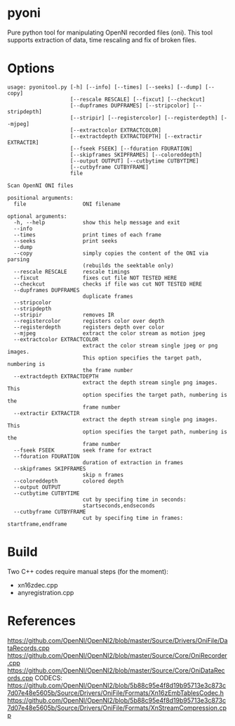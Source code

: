 # pyoni
Pure python tool for manipulating OpenNI recorded files (oni). This tool supports extraction of data, time rescaling and fix of broken files.

Options
=======================
```
usage: pyonitool.py [-h] [--info] [--times] [--seeks] [--dump] [--copy]
                    [--rescale RESCALE] [--fixcut] [--checkcut]
                    [--dupframes DUPFRAMES] [--stripcolor] [--stripdepth]
                    [--stripir] [--registercolor] [--registerdepth] [--mjpeg]
                    [--extractcolor EXTRACTCOLOR]
                    [--extractdepth EXTRACTDEPTH] [--extractir EXTRACTIR]
                    [--fseek FSEEK] [--fduration FDURATION]
                    [--skipframes SKIPFRAMES] [--coloreddepth]
                    [--output OUTPUT] [--cutbytime CUTBYTIME]
                    [--cutbyframe CUTBYFRAME]
                    file

Scan OpenNI ONI files

positional arguments:
  file                  ONI filename

optional arguments:
  -h, --help            show this help message and exit
  --info
  --times               print times of each frame
  --seeks               print seeks
  --dump
  --copy                simply copies the content of the ONI via parsing
                        (rebuilds the seektable only)
  --rescale RESCALE     rescale timings
  --fixcut              fixes cut file NOT TESTED HERE
  --checkcut            checks if file was cut NOT TESTED HERE
  --dupframes DUPFRAMES
                        duplicate frames
  --stripcolor
  --stripdepth
  --stripir             removes IR
  --registercolor       registers color over depth
  --registerdepth       registers depth over color
  --mjpeg               extract the color stream as motion jpeg
  --extractcolor EXTRACTCOLOR
                        extract the color stream single jpeg or png images.
                        This option specifies the target path, numbering is
                        the frame number
  --extractdepth EXTRACTDEPTH
                        extract the depth stream single png images. This
                        option specifies the target path, numbering is the
                        frame number
  --extractir EXTRACTIR
                        extract the depth stream single png images. This
                        option specifies the target path, numbering is the
                        frame number
  --fseek FSEEK         seek frame for extract
  --fduration FDURATION
                        duration of extraction in frames
  --skipframes SKIPFRAMES
                        skip n frames
  --coloreddepth        colored depth
  --output OUTPUT
  --cutbytime CUTBYTIME
                        cut by specifing time in seconds:
                        startseconds,endseconds
  --cutbyframe CUTBYFRAME
                        cut by specifing time in frames: startframe,endframe
```
  
Build
=======================

Two C++ codes require manual steps (for the moment):
- xn16zdec.cpp
- anyregistration.cpp

References
=======================

https://github.com/OpenNI/OpenNI2/blob/master/Source/Drivers/OniFile/DataRecords.cpp
https://github.com/OpenNI/OpenNI2/blob/master/Source/Core/OniRecorder.cpp
https://github.com/OpenNI/OpenNI2/blob/master/Source/Core/OniDataRecords.cpp
CODECS: https://github.com/OpenNI/OpenNI2/blob/5b88c95e4f8d19b95713e3c873c7d07e48e5605b/Source/Drivers/OniFile/Formats/Xn16zEmbTablesCodec.h
https://github.com/OpenNI/OpenNI2/blob/5b88c95e4f8d19b95713e3c873c7d07e48e5605b/Source/Drivers/OniFile/Formats/XnStreamCompression.cpp
